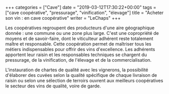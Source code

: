 +++
categories = ["Cave"]
date = "2019-03-12T17:30:22+00:00"
tags = ["cave coopérative", "pressurage", "vinification", "élevage"] 
title = "Acheter son vin : en cave coopérative"
writer = "LeChaps"
+++

Les coopératives regroupent des producteurs d'une aire géographique donnée : une commune ou une zone plus large. C'est une copropriété de moyens et de savoir-faire, dont le viticulteur adhérent reste totalement maître et responsable. Cette coopération permet de maîtriser tous les métiers indispensables pour offrir des vins d'excellence. Les adhérents apportent leur raisin et les responsables techniques se chargent du pressurage, de la vinification, de l'élevage et de la commercialisation.  

L'instauration de chartes de qualité avec les vignerons, la possibilité d'élaborer des cuvées selon la qualité spécifique de chaque livraison de raisin ou selon une sélection de terroirs ouvrent aux meilleurs coopératives le secteur des vins de qualité, voire de garde.
